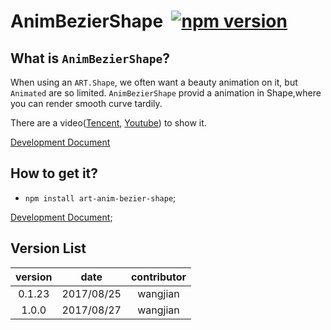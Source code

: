 # AnimBezierShape  [![npm version](https://d25lcipzij17d.cloudfront.net/badge.svg?id=js&type=6&v=1.1.0&x2=0)](https://www.npmjs.com/package/art-anim-bezier-shape)

## What is `AnimBezierShape`?

When using an `ART.Shape`, we often want a beauty animation on it, but `Animated` are so limited.
`AnimBezierShape` provid a animation in Shape,where you can render smooth curve tardily.

There are a video([Tencent][3], [Youtube][2]) to show it.

[Development Document][5]

## How to get it?
*  `npm install art-anim-bezier-shape`;

[Development Document][5];
## Version List
 version | date | contributor |
:-:|:-:|:-:|
0.1.23|2017/08/25|wangjian
1.0.0|2017/08/27|wangjian

[1]:https://github.com/jiarWang/AnimBezierShape/blob/master/AnimBezierShape/src/component/AnimBezierShape.js
[2]:https://www.youtube.com/watch?v=BrToj99cEHo&feature=youtu.be
[3]:https://v.qq.com/x/page/v054279dial.html
[4]:https://github.com/jiarWang/AnimBezierShape/blob/master/AnimBezierShape/android/app/app-release.apk
[5]:./Doc/1.1.0.md
